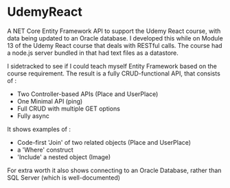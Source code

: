 # UdemyReact
A NET Core Entity Framework API to support the Udemy React course, with data being updated to an Oracle database.
I developed this while on Module 13 of the Udemy React course that deals with RESTful calls.
The course had a node.js server bundled in that had text files as a datastore.

I sidetracked to see if I could teach myself Entity Framework based on the course requirement.
The result is a fully CRUD-functional API, that consists of :
* Two Controller-based APIs (Place and UserPlace)
* One Minimal API (ping)
* Full CRUD with multiple GET options
* Fully async

It shows examples of :
* Code-first 'Join' of two related objects (Place and UserPlace)
* a 'Where' construct
* 'Include' a nested object (Image)

For extra worth it also shows connecting to an Oracle Database, rather than SQL Server (which is well-documented)